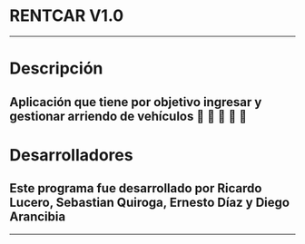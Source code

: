 # RENTCAR V1.0
---
# Descripción 

Aplicación que tiene por objetivo ingresar y gestionar arriendo de vehículos :blue_car: :car: :car: :car: :blue_car:
---
# Desarrolladores 

Este programa fue desarrollado por Ricardo Lucero, Sebastian Quiroga, Ernesto Díaz y Diego Arancibia 
---

















---


